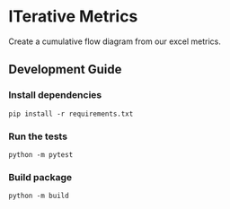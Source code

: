 # ITerative Metrics

Create a cumulative flow diagram from our excel metrics.

## Development Guide

### Install dependencies

```shell
pip install -r requirements.txt
```

### Run the tests

```shell
python -m pytest
```

### Build package

```shell
python -m build
```
